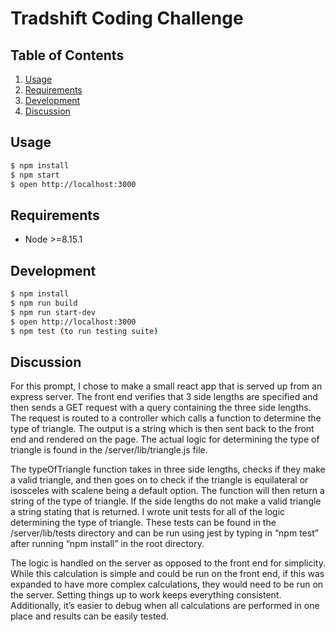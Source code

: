# Tradshift Coding Challenge

## Table of Contents

1. [Usage](#Usage)
1. [Requirements](#requirements)
1. [Development](#development)
1. [Discussion](#discussion)

## Usage

```bash
$ npm install
$ npm start
$ open http://localhost:3000 

```

## Requirements

- Node >=8.15.1

## Development

```bash
$ npm install
$ npm run build
$ npm run start-dev
$ open http://localhost:3000 
$ npm test (to run testing suite)

```

## Discussion

For this prompt, I chose to make a small react app that is served up from an express server. The front end verifies that 3 side lengths are specified and then sends a GET request with a query containing the three side lengths. The request is routed to a controller which calls a function to determine the type of triangle. The output is a string which is then sent back to the front end and rendered on the page. The actual logic for determining the type of triangle is found in the /server/lib/triangle.js file. 

The typeOfTriangle function takes in three side lengths, checks if they make a valid triangle, and then goes on to check if the triangle is equilateral or isosceles with scalene being a default option. The function will then return a string of the type of triangle. If the side lengths do not make a valid triangle a string stating that is returned. I wrote unit tests for all of the logic determining the type of triangle. These tests can be found in the /server/lib/tests directory and can be run using jest by typing in “npm test” after running “npm install” in the root directory.

The logic is handled on the server as opposed to the front end for simplicity. While this calculation is simple and could be run on the front end, if this was expanded to have more complex calculations, they would need to be run on the server. Setting things up to work keeps everything consistent. Additionally, it’s easier to debug when all calculations are performed in one place and results can be easily tested.


